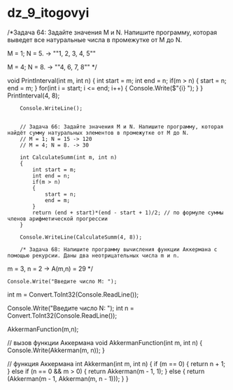 ﻿# dz_9_itogovyi
/*Задача 64: Задайте значения M и N. Напишите программу, которая выведет все натуральные числа в промежутке от M до N.

M = 1; N = 5. -> ""1, 2, 3, 4, 5""

M = 4; N = 8. -> ""4, 6, 7, 8""
*/

 void PrintInterval(int m, int n)
		{
			int start = m;
			int end = n;
			if(m > n)
			{
				start = n;
				end = m;
			}
			for(int i = start; i <= end; i++)
			{
				Console.Write($"{i} ");
			}
		}
		PrintInterval(4, 8);
		
		Console.WriteLine();
		

		// Задача 66: Задайте значения M и N. Напишите программу, которая найдёт сумму натуральных элементов в промежутке от M до N.
		// M = 1; N = 15 -> 120
		// M = 4; N = 8. -> 30
		
		int CalculateSumm(int m, int n)
		{
			int start = m;
			int end = n;
			if(m > n)
			{
				start = n;
				end = m;
			}
			return (end + start)*(end - start + 1)/2; // по формуле суммы членов арифметической прогрессии
		}
		
		Console.WriteLine(CalculateSumm(4, 8));
		
		/* Задача 68: Напишите программу вычисления функции Аккермана с помощью рекурсии. Даны два неотрицательных числа m и n.
m = 3, n = 2 -> A(m,n) = 29 */

	Console.Write("Введите число M: ");
int m = Convert.ToInt32(Console.ReadLine());

Console.Write("Введите число N: ");
int n = Convert.ToInt32(Console.ReadLine());

AkkermanFunction(m,n);

// вызов функции Аккермана
void AkkermanFunction(int m, int n)
{
    Console.Write(Akkerman(m, n)); 
}

// функция Аккермана
int Akkerman(int m, int n)
{
    if (m == 0)
    {
        return n + 1;
    }
    else if (n == 0 && m > 0)
    {
        return Akkerman(m - 1, 1);
    }
    else
    {
        return (Akkerman(m - 1, Akkerman(m, n - 1)));
    }
}

		
